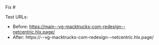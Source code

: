 Fix #<gh-issue-id>

Test URLs:
- Before: https://main--vg-macktrucks-com-redesign--netcentric.hlx.page/
- After: https://<branch>--vg-macktrucks-com-redesign--netcentric.hlx.page/
